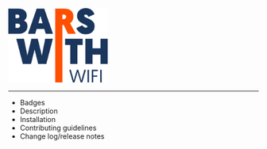 <img src="public/logo_high_resolution.png" alt="Bars With Wifi logo" style="width: 200px;"/>

---

* Badges
* Description
* Installation
* Contributing guidelines
* Change log/release notes

